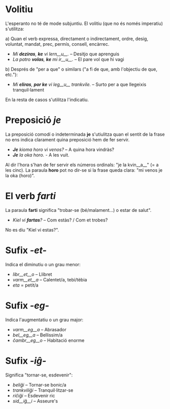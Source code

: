 # Volitiu

L'esperanto no té de mode subjuntiu. El volitiu (que no és només imperatiu) s'utilitza:

a) Quan el verb expressa, directament o indirectament, ordre, desig, voluntat, mandat, prec, permís, consell, encàrrec.
 - *Mi __deziras__, __ke__ vi lern__u__.* – Desitjo que aprenguis
 - *La patro __volas__, __ke__ mi ir__u__.* – El pare vol que hi vagi
 
b) Després de "per a que" o similars ("a fi de que, amb l'objectiu de que, etc."):
 - *Mi __eliras__, __por ke__ vi leg__u__ trankvile.* – Surto per a que llegeixis tranquil·lament

En la resta de casos s'utilitza l'indicatiu.

# Preposició *je*

La preposició comodí o indeterminada __je__ s'utiulitza quan el sentit de la frase no ens indica clarament quina preposició hem de fer servir. 

- *__Je__ kioma horo vi venos?* – A quina hora vindràs?
- *__Je__ la oka horo.* - A les vuit.
 
Al dir l'hora s'han de fer servir els números ordinals: "je la kvin__a__" (= a les cinc). La paraula __horo__ pot no dir-se si la frase queda clara: "mi venos je la oka (horo)".

# El verb *farti*

La paraula __farti__ significa "trobar-se (bé/malament...) o estar de salut".

- *Kiel vi __fartas__?* – Com estàs? / Com et trobes?

No es diu "Kiel vi estas?".

# Sufix *-et-*

Indica el diminutiu o un grau menor:

- *libr__et__o* – Llibret
- *varm__et__a* – Calentet/a, tebi/tèbia
- *eta* = petit/a

# Sufix *-eg-*

Indica l'augmentatiu o un grau major:

- *varm__eg__a*    – Abrasador
- *bel__eg__a*     – Bellissim/a
- *ĉambr__eg__o*   – Habitació enorme

# Sufix *-iĝ-*

Significa "tornar-se, esdevenir":

- *beliĝi*          – Tornar-se bonic/a
- *trankviliĝi*     – Tranquil·litzar-se
- *riĉiĝi*          – Esdevenir ric
- *sid__iĝ__i*      – Asseure's
